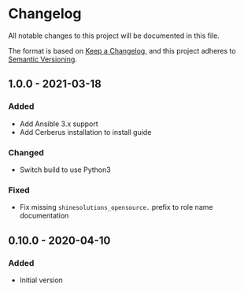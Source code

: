 # Changelog

All notable changes to this project will be documented in this file.

The format is based on [Keep a Changelog](https://keepachangelog.com/en/1.0.0/),
and this project adheres to [Semantic Versioning](https://semver.org/spec/v2.0.0.html).

## 1.0.0 - 2021-03-18
### Added
- Add Ansible 3.x support
- Add Cerberus installation to install guide

### Changed
- Switch build to use Python3

### Fixed
- Fix missing `shinesolutions_opensource.` prefix to role name documentation

## 0.10.0 - 2020-04-10
### Added
- Initial version
